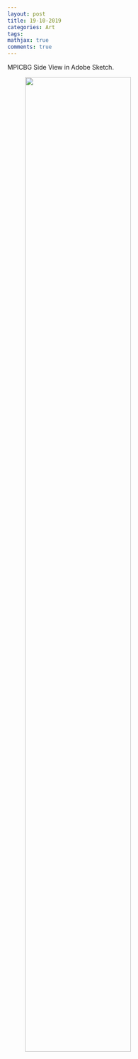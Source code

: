 ```yaml
---
layout: post
title: 19-10-2019
categories: Art
tags:
mathjax: true
comments: true
---
```


MPICBG Side View in Adobe Sketch. 

<p><figure><img src="../images/2019-10-19/mpicbg_sideView.png" width="75%" alt=""/><figcaption></figcaption></figure></p>






  
